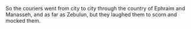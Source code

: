 So the couriers went from city to city through the country of Ephraim and Manasseh, and as far as Zebulun, but they laughed them to scorn and mocked them.
